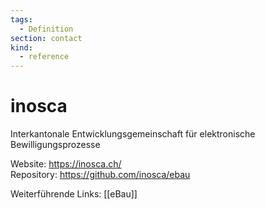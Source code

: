 ```yaml
---
tags:
  - Definition
section: contact
kind:
  - reference
---
```

# inosca

Interkantonale Entwicklungsgemeinschaft für elektronische Bewilligungsprozesse

Website: <https://inosca.ch/>\
Repository: <https://github.com/inosca/ebau>

Weiterführende Links: [[eBau]]